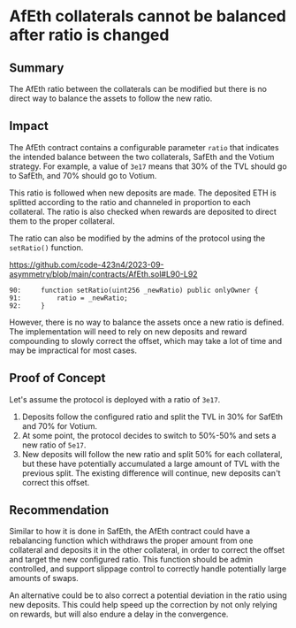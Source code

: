 # AfEth collaterals cannot be balanced after ratio is changed

## Summary

The AfEth ratio between the collaterals can be modified but there is no direct way to balance the assets to follow the new ratio.

## Impact

The AfEth contract contains a configurable parameter `ratio` that indicates the intended balance between the two collaterals, SafEth and the Votium strategy. For example, a value of `3e17` means that 30% of the TVL should go to SafEth, and 70% should go to Votium.

This ratio is followed when new deposits are made. The deposited ETH is splitted according to the ratio and channeled in proportion to each collateral. The ratio is also checked when rewards are deposited to direct them to the proper collateral.

The ratio can also be modified by the admins of the protocol using the `setRatio()` function.

https://github.com/code-423n4/2023-09-asymmetry/blob/main/contracts/AfEth.sol#L90-L92

```solidity
90:     function setRatio(uint256 _newRatio) public onlyOwner {
91:         ratio = _newRatio;
92:     }
```

However, there is no way to balance the assets once a new ratio is defined. The implementation will need to rely on new deposits and reward compounding to slowly correct the offset, which may take a lot of time and may be impractical for most cases.

## Proof of Concept

Let's assume the protocol is deployed with a ratio of `3e17`.

1. Deposits follow the configured ratio and split the TVL in 30% for SafEth and 70% for Votium.
2. At some point, the protocol decides to switch to 50%-50% and sets a new ratio of `5e17`.
3. New deposits will follow the new ratio and split 50% for each collateral, but these have potentially accumulated a large amount of TVL with the previous split. The existing difference will continue, new deposits can't correct this offset.

## Recommendation

Similar to how it is done in SafEth, the AfEth contract could have a rebalancing function which withdraws the proper amount from one collateral and deposits it in the other collateral, in order to correct the offset and target the new configured ratio. This function should be admin controlled, and support slippage control to correctly handle potentially large amounts of swaps.

An alternative could be to also correct a potential deviation in the ratio using new deposits. This could help speed up the correction by not only relying on rewards, but will also endure a delay in the convergence.
